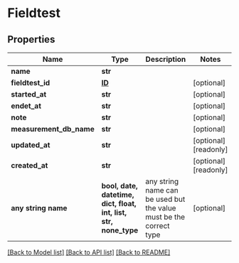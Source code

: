 # Fieldtest


## Properties
Name | Type | Description | Notes
------------ | ------------- | ------------- | -------------
**name** | **str** |  | 
**fieldtest_id** | [**ID**](ID.md) |  | [optional] 
**started_at** | **str** |  | [optional] 
**endet_at** | **str** |  | [optional] 
**note** | **str** |  | [optional] 
**measurement_db_name** | **str** |  | [optional] 
**updated_at** | **str** |  | [optional] [readonly] 
**created_at** | **str** |  | [optional] [readonly] 
**any string name** | **bool, date, datetime, dict, float, int, list, str, none_type** | any string name can be used but the value must be the correct type | [optional]

[[Back to Model list]](../README.md#documentation-for-models) [[Back to API list]](../README.md#documentation-for-api-endpoints) [[Back to README]](../README.md)


